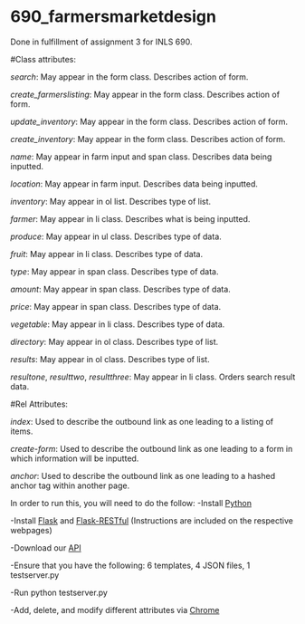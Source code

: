 690_farmersmarketdesign
=======================

Done in fulfillment of assignment 3 for INLS 690.

#Class attributes:

  *search*:  May appear in the form class.  Describes action of form.
  
  *create_farmerslisting*:  May appear in the form class.  Describes action of form.
  
  *update_inventory*:  May appear in the form class.  Describes action of form.
  
  *create_inventory*:  May appear in the form class.  Describes action of form.
  
  *name*:  May appear in farm input and span class.  Describes data being inputted.
  
  *location*:  May appear in farm input.  Describes data being inputted.
  
  *inventory*:  May appear in ol list.  Describes type of list.
  
  *farmer*:  May appear in li class.  Describes what is being inputted.
  
  *produce*:  May appear in ul class.  Describes type of data.
  
  *fruit*:  May appear in li class.  Describes type of data.
  
  *type*:  May appear in span class.  Describes type of data.
  
  *amount*:  May appear in span class.  Describes type of data.
  
  *price*:  May appear in span class.  Describes type of data.
  
  *vegetable*:  May appear in li class.  Describes type of data.
  
  *directory*:  May appear in ol class.  Describes type of list.
  
  *results*:  May appear in ol class.  Describes type of list.
  
  *resultone*, *resulttwo*, *resultthree*:  May appear in li class.  Orders search result data.

#Rel Attributes:

  *index*:  Used to describe the outbound link as one leading to a listing of items.
  
  *create-form*:  Used to describe the outbound link as one leading to a form in which information will be inputted.
  
  *anchor*:  Used to describe the outbound link as one leading to a hashed anchor tag within another page.
  
  In order to run this, you will need to do the follow:
  -Install [Python](https://www.python.org/)
  
  -Install [Flask](http://flask.pocoo.org/docs/0.10/installation/#installation) and [Flask-RESTful](http://flask-restful.readthedocs.org/en/latest/installation.html) (Instructions are included on the respective webpages)
  
-Download our [API](https://github.com/eipeele/690_farmersmarketdesign/archive/master.zip)

-Ensure that you have the following: 6 templates, 4 JSON files, 1 testserver.py 

-Run python testserver.py

-Add, delete, and modify different attributes via [Chrome](http://www.google.com/chrome/)
